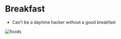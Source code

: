 Breakfast
=========

-   Can't be a daytime hacker without a good breakfast

![foods](https://images.pexels.com/photos/101533/pexels-photo-101533.jpeg?w=315&h=237&dpr=2&auto=compress&cs=tinysrgb)
